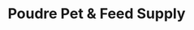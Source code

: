 ---
title: "Poudre Pet & Feed Supply"
url: /fort-collins/poudre-pet-and-feed-supply/
shop: agrarian
---